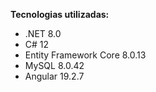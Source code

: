 **Tecnologias utilizadas:**

- .NET 8.0
- C# 12
- Entity Framework Core 8.0.13
- MySQL 8.0.42
- Angular 19.2.7
